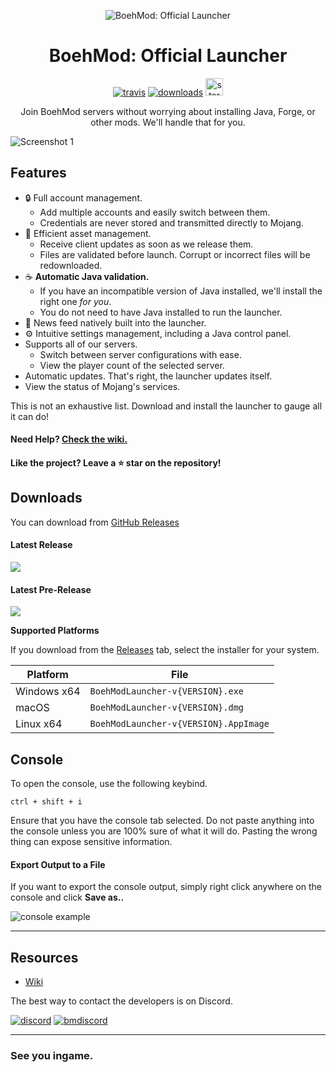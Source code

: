 <p align="center"><img src="https://www.boehmod.com/img/loading/launcher-logo.png" alt="BoehMod: Official Launcher"></p>

<h1 align="center">BoehMod: Official Launcher</h1>

[<p align="center"><img src="https://img.shields.io/travis/dscalzi/ElectronLauncher.svg?style=for-the-badge" alt="travis">](https://travis-ci.org/dscalzi/ElectronLauncher) [<img src="https://img.shields.io/github/downloads/dscalzi/ElectronLauncher/total.svg?style=for-the-badge" alt="downloads">](https://github.com/dscalzi/ElectronLauncher/releases) <img src="https://forthebadge.com/images/badges/winter-is-coming.svg"  height="28px" alt="stark"></p>

<p align="center">Join BoehMod servers without worrying about installing Java, Forge, or other mods. We'll handle that for you.</p>

![Screenshot 1](https://user-images.githubusercontent.com/18062275/64054107-62583380-cb3a-11e9-905d-833238203cb4.png)

## Features

* 🔒 Full account management.
  * Add multiple accounts and easily switch between them.
  * Credentials are never stored and transmitted directly to Mojang.
* 📂 Efficient asset management.
  * Receive client updates as soon as we release them.
  * Files are validated before launch. Corrupt or incorrect files will be redownloaded.
* ☕ **Automatic Java validation.**
  * If you have an incompatible version of Java installed, we'll install the right one *for you*.
  * You do not need to have Java installed to run the launcher.
* 📰 News feed natively built into the launcher.
* ⚙️ Intuitive settings management, including a Java control panel.
* Supports all of our servers.
  * Switch between server configurations with ease.
  * View the player count of the selected server.
* Automatic updates. That's right, the launcher updates itself.
*  View the status of Mojang's services.

This is not an exhaustive list. Download and install the launcher to gauge all it can do!

#### Need Help? [Check the wiki.][wiki]

#### Like the project? Leave a ⭐ star on the repository!

## Downloads

You can download from [GitHub Releases](https://github.com/BoehMod/LauncherRelease/releases)

#### Latest Release

[![](https://img.shields.io/github/v/release/BoehMod/LauncherRelease.svg?style=flat-square)](https://github.com/BoehMod/LauncherRelease/releases/latest)

#### Latest Pre-Release
[![](https://img.shields.io/github/v/release/BoehMod/LauncherRelease/all.svg?style=flat-square)](https://github.com/BoehMod/LauncherRelease/releases)

**Supported Platforms**

If you download from the [Releases](https://github.com/BoehMod/LauncherRelease/releases) tab, select the installer for your system.

| Platform | File |
| -------- | ---- |
| Windows x64 | `BoehModLauncher-v{VERSION}.exe` |
| macOS | `BoehModLauncher-v{VERSION}.dmg` |
| Linux x64 | `BoehModLauncher-v{VERSION}.AppImage` |

## Console

To open the console, use the following keybind.

```console
ctrl + shift + i
```

Ensure that you have the console tab selected. Do not paste anything into the console unless you are 100% sure of what it will do. Pasting the wrong thing can expose sensitive information.

#### Export Output to a File

If you want to export the console output, simply right click anywhere on the console and click **Save as..**

![console example](https://i.imgur.com/HazXrgT.png)

---

## Resources

* [Wiki][wiki]

The best way to contact the developers is on Discord.

[![discord](https://discordapp.com/api/guilds/211524927831015424/embed.png?style=banner3)][discord]
[![bmdiscord](https://discordapp.com/api/guilds/216872048671064066/embed.png?style=banner3)][bmdiscord]

---

### See you ingame.

[discord]: https://discord.gg/zNWUXdt 'Discord'
[bmdiscord]: https://discord.gg/BoehMod 'BoehMod Discord'
[wiki]: https://github.com/dscalzi/ElectronLauncher/wiki 'wiki'
